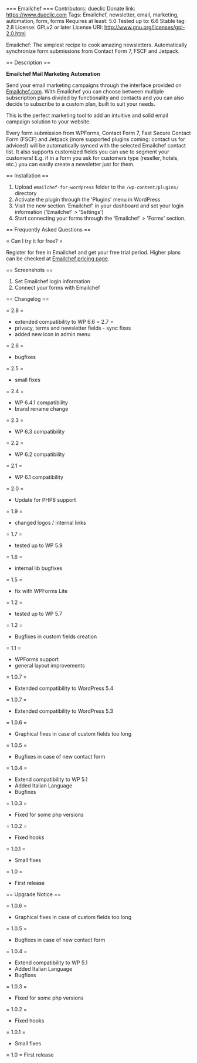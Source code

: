 === Emailchef ===
Contributors: dueclic
Donate link: https://www.dueclic.com
Tags: Emailchef, newsletter, email, marketing, automation, form, forms
Requires at least: 5.0
Tested up to: 6.6
Stable tag: 2.8
License: GPLv2 or later
License URI: http://www.gnu.org/licenses/gpl-2.0.html

Emailchef: The simplest recipe to cook amazing newsletters. Automatically synchronize form submissions from Contact Form 7, FSCF and Jetpack.

== Description ==

**Emailchef Mail Marketing Automation**

Send your email marketing campaigns through the interface provided on [Emailchef.com](https://Emailchef.com).
With Emailchef you can choose between multiple subscription plans divided by functionality and contacts and you can also decide to subscribe to a custom plan, built to suit your needs.

This is the perfect marketing tool to add an intuitive and solid email campaign solution to your website.

Every form submission from WPForms, Contact Form 7, Fast Secure Contact Form (FSCF) and Jetpack (more supported plugins coming: contact us for advices!) will be automatically synced with the selected Emailchef contact list.
It also supports customized fields you can use to segment your customers! E.g. if in a form you ask for customers type (reseller, hotels, etc.) you can easily create a newsletter just for them.

== Installation ==

1. Upload `emailchef-for-wordpress` folder to the `/wp-content/plugins/` directory
2. Activate the plugin through the 'Plugins' menu in WordPress
3. Visit the new section 'Emailchef' in your dashboard and set your login information ('Emailchef' > 'Settings')
4. Start connecting your forms through the 'Emailchef' > 'Forms' section.

== Frequently Asked Questions ==

= Can I try it for free? =

Register for free in Emailchef and get your free trial period. Higher plans can be checked at [Emailchef pricing page](https://Emailchef.com/pricing/).

== Screenshots ==

1. Set Emailchef login information
2. Connect your forms with Emailchef

== Changelog ==

= 2.8 =
* extended compatibility to WP 6.6
= 2.7 =
* privacy, terms and newsletter fields - sync fixes
* added new icon in admin menu

= 2.6 =
* bugfixes

= 2.5 =
* small fixes

= 2.4 = 
* WP 6.4.1 compatibility
* brand rename change

= 2.3 =
* WP 6.3 compatibility

= 2.2 =
* WP 6.2 compatibility

= 2.1 =
* WP 6.1 compatibility

= 2.0 =
* Update for PHP8 support

= 1.9 =
* changed logos / internal links

= 1.7 =
* tested up to WP 5.9

= 1.6 =
* internal lib bugfixes

= 1.5 =
* fix with WPForms Lite

= 1.2 =
* tested up to WP 5.7

= 1.2 =
* Bugfixes in custom fields creation

= 1.1 =
* WPForms support
* general layout improvements

= 1.0.7 =
* Extended compatibility to WordPress 5.4

= 1.0.7 =
* Extended compatibility to WordPress 5.3

= 1.0.6 =
* Graphical fixes in case of custom fields too long

= 1.0.5 =
* Bugfixes in case of new contact form

= 1.0.4 =
* Extend compatibility to WP 5.1
* Added Italian Language
* Bugfixes

= 1.0.3 =
* Fixed for some php versions

= 1.0.2 =
* Fixed hooks

= 1.0.1 =
* Small fixes

= 1.0 =
* First release

== Upgrade Notice ==

= 1.0.6 =
* Graphical fixes in case of custom fields too long

= 1.0.5 =
* Bugfixes in case of new contact form

= 1.0.4 =
* Extend compatibility to WP 5.1
* Added Italian Language
* Bugfixes

= 1.0.3 =
* Fixed for some php versions

= 1.0.2 =
* Fixed hooks

= 1.0.1 =
* Small fixes

= 1.0 =
First release
